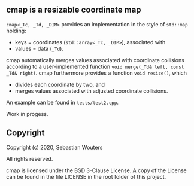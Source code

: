 cmap is a resizable coordinate map
----------------------------------

```cmap<_Tc, _Td, _DIM>``` provides an implementation in the style of
```std::map``` holding:

* keys = coordinates (```std::array<_Tc, _DIM>```), associated with
* values = data (```_Td```).

cmap automatically merges values associated with coordinate collisions
according to a user-implemented function
```void merge(_Td& left, const _Td& right)```. cmap furthermore provides
a function ```void resize()```, which

* divides each coordinate by two, and
* merges values associated with adjusted coordinate collisions.

An example can be found in ```tests/test2.cpp```.

Work in progess.

Copyright
---------

Copyright (c) 2020, Sebastian Wouters

All rights reserved.

cmap is licensed under the BSD 3-Clause License. A copy of the License
can be found in the file LICENSE in the root folder of this project.


